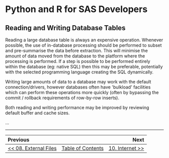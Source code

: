 # Python and R for SAS Developers

## Reading and Writing Database Tables

Reading a large database table is always an expensive operation.  Whenever possible, the use of in-database
processing should be performed to subset and pre-summarise the data before extraction.  This will minimise
the amount of data moved from the database to the platform where the processing is performed.  If a step is
possible to be performed entirely within the database (eg: native SQL) then this may be preferable, potentially
with the selected programming language creating the SQL dynamically.

Writing large amounts of data to a database may work with the default connection/drivers, however databases often
have 'bulkload' facilities which can perform these operations more quickly (often by bypassing the commit / rollback
requirements of row-by-row inserts).

Both reading and writing performance may be improved by reviewing default buffer and cache sizes.

...

---

| Previous       |                | Next           |
|:-------------- |:--------------:| --------------:|
| [&lt;&lt; 08. External Files](08_ExternalFiles.md) | [Table of Contents](00_TOC.md) | [10. Internet &gt;&gt;](10_Internet.md) |

